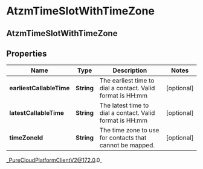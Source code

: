 # AtzmTimeSlotWithTimeZone

## AtzmTimeSlotWithTimeZone

## Properties

|Name | Type | Description | Notes|
|------------ | ------------- | ------------- | -------------|
| **earliestCallableTime** | **String** | The earliest time to dial a contact. Valid format is HH:mm | [optional] |
| **latestCallableTime** | **String** | The latest time to dial a contact. Valid format is HH:mm | [optional] |
| **timeZoneId** | **String** | The time zone to use for contacts that cannot be mapped. | [optional] |



_PureCloudPlatformClientV2@172.0.0_

